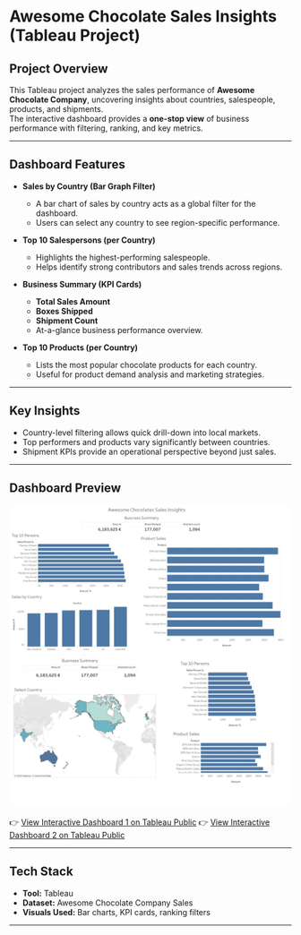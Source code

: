 # Awesome Chocolate Sales Insights (Tableau Project)

## Project Overview
This Tableau project analyzes the sales performance of **Awesome Chocolate Company**, uncovering insights about countries, salespeople, products, and shipments.  
The interactive dashboard provides a **one-stop view** of business performance with filtering, ranking, and key metrics.

---

## Dashboard Features

- **Sales by Country (Bar Graph Filter)**  
  - A bar chart of sales by country acts as a global filter for the dashboard.  
  - Users can select any country to see region-specific performance.

- **Top 10 Salespersons (per Country)**  
  - Highlights the highest-performing salespeople.  
  - Helps identify strong contributors and sales trends across regions.

- **Business Summary (KPI Cards)**  
  - **Total Sales Amount**  
  - **Boxes Shipped**  
  - **Shipment Count**  
  - At-a-glance business performance overview.

- **Top 10 Products (per Country)**  
  - Lists the most popular chocolate products for each country.  
  - Useful for product demand analysis and marketing strategies.

---

## Key Insights

- Country-level filtering allows quick drill-down into local markets.  
- Top performers and products vary significantly between countries.  
- Shipment KPIs provide an operational perspective beyond just sales.  

---

## Dashboard Preview
![Dashboard 1 Screenshot](https://github.com/Nilaykhare/Awesome-Chocolate-Sales-Insights-Tableau-Project-/blob/main/Chocolate%20company%20Sales%20Insights.jpg)
![Dashboard 2 Screenshot](https://github.com/Nilaykhare/Awesome-Chocolate-Sales-Insights-Tableau-Project-/blob/main/Chocolate%20company%20Sales%20Insights%20by%20country.jpg)

👉 [View Interactive Dashboard 1 on Tableau Public](https://public.tableau.com/app/profile/nilay.khare6641/viz/Chocolatecompanyreport1/Dashboard2?publish=yes)
👉 [View Interactive Dashboard 2 on Tableau Public](https://public.tableau.com/app/profile/nilay.khare6641/viz/Chocolatecompanyreport2/Dashboard2?publish=yes)

---

## Tech Stack
- **Tool:** Tableau  
- **Dataset:** Awesome Chocolate Company Sales  
- **Visuals Used:** Bar charts, KPI cards, ranking filters  

---
